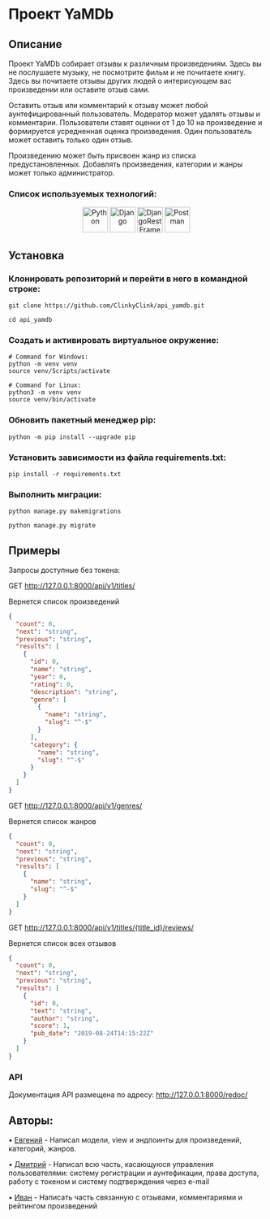# Проект YaMDb

## Описание
Проект YaMDb собирает отзывы к различным произведениям. Здесь вы не послушаете музыку, не посмотрите фильм и не почитаете книгу. Здесь вы почитаете отзывы других людей о интерисующем вас произведении или оставите отзыв сами.

Оставить отзыв или комментарий к отзыву может любой аунтефицированный пользователь. Модератор может удалять отзывы и комментарии.
Пользователи ставят оценки от 1 до 10 на произведение и формируется усредненная оценка произведения. Один пользователь может оставить только один отзыв.

Произведению может быть присвоен жанр из списка предустановленных.
Добавлять произведения, категории и жанры может только администратор.

### Cписок используемых технологий:
<div align="center">
	<img width="50" src="https://user-images.githubusercontent.com/25181517/183423507-c056a6f9-1ba8-4312-a350-19bcbc5a8697.png" alt="Python" title="Python"/>
	<img width="50" src="https://github.com/marwin1991/profile-technology-icons/assets/62091613/9bf5650b-e534-4eae-8a26-8379d076f3b4" alt="Django" title="Django"/>
  <img width="50" src="https://s3.amazonaws.com/media-p.slid.es/uploads/708405/images/4005243/django_rest_500x500.png" alt="DjangoRestFramework" title="DjangoRestFramework"/>
	<img width="50" src="https://user-images.githubusercontent.com/25181517/192109061-e138ca71-337c-4019-8d42-4792fdaa7128.png" alt="Postman" title="Postman"/>
</div>

## Установка

### Клонировать репозиторий и перейти в него в командной строке:

```
git clone https://github.com/ClinkyClink/api_yamdb.git

cd api_yamdb
```

### Cоздать и активировать виртуальное окружение:

```
# Command for Windows:
python -m venv venv
source venv/Scripts/activate

# Command for Linux:
python3 -m venv venv
source venv/bin/activate
```

### Обновить пакетный менеджер pip:
```
python -m pip install --upgrade pip
```

### Установить зависимости из файла requirements.txt:

```
pip install -r requirements.txt
```

### Выполнить миграции:

```
python manage.py makemigrations

python manage.py migrate
```

## Примеры

Запросы доступные без токена:

GET http://127.0.0.1:8000/api/v1/titles/

Вернется список произведений
```json
{
  "count": 0,
  "next": "string",
  "previous": "string",
  "results": [
    {
      "id": 0,
      "name": "string",
      "year": 0,
      "rating": 0,
      "description": "string",
      "genre": [
        {
          "name": "string",
          "slug": "^-$"
        }
      ],
      "category": {
        "name": "string",
        "slug": "^-$"
      }
    }
  ]
}
```
GET http://127.0.0.1:8000/api/v1/genres/

Вернется список жанров

```json
{
  "count": 0,
  "next": "string",
  "previous": "string",
  "results": [
    {
      "name": "string",
      "slug": "^-$"
    }
  ]
}
```

GET http://127.0.0.1:8000/api/v1/titles/{title_id}/reviews/

Вернется список всех отзывов

```json
{
  "count": 0,
  "next": "string",
  "previous": "string",
  "results": [
    {
      "id": 0,
      "text": "string",
      "author": "string",
      "score": 1,
      "pub_date": "2019-08-24T14:15:22Z"
    }
  ]
}
```

### API
Документация API размещена по адресу: http://127.0.0.1:8000/redoc/

## Авторы:
• [Евгений](https://github.com/ClinkyClink) - Написал модели, view и эндпоинты для произведений, категорий, жанров.

• [Дмитрий](https://github.com/KuksinDm) - Написал всю часть, касающуюся управления пользователями: систему регистрации и аунтефикации, права доступа, работу с токеном и систему подтверждения через e-mail

• [Иван](https://github.com/IvanBobrov1) - Написать часть связанную с отзывами, комментариями и рейтингом произведений
